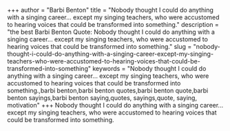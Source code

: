 +++
author = "Barbi Benton"
title = "Nobody thought I could do anything with a singing career... except my singing teachers, who were accustomed to hearing voices that could be transformed into something."
description = "the best Barbi Benton Quote: Nobody thought I could do anything with a singing career... except my singing teachers, who were accustomed to hearing voices that could be transformed into something."
slug = "nobody-thought-i-could-do-anything-with-a-singing-career-except-my-singing-teachers-who-were-accustomed-to-hearing-voices-that-could-be-transformed-into-something"
keywords = "Nobody thought I could do anything with a singing career... except my singing teachers, who were accustomed to hearing voices that could be transformed into something.,barbi benton,barbi benton quotes,barbi benton quote,barbi benton sayings,barbi benton saying,quotes, sayings,quote, saying, motivation"
+++
Nobody thought I could do anything with a singing career... except my singing teachers, who were accustomed to hearing voices that could be transformed into something.
